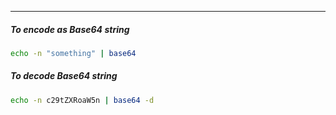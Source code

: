
____

##### To encode as Base64 string

```sh
echo -n "something" | base64
```

##### To decode Base64 string

```sh
echo -n c29tZXRoaW5n | base64 -d
```
